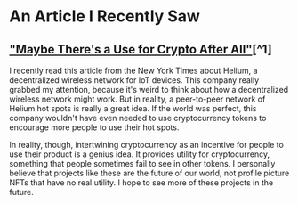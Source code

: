 # An Article I Recently Saw
## ["Maybe There's a Use for Crypto After All"](https://www.nytimes.com/2022/02/06/technology/helium-cryptocurrency-uses.html?)[^1]
I recently read this article from the New York Times about Helium, a decentralized wireless network for IoT devices. This company really grabbed my attention, because it's weird to think about how a decentralized wireless network might work. But in reality, a peer-to-peer network of Helium hot spots is really a great idea. If the world was perfect, this company wouldn't have even needed to use cryptocurrency tokens to encourage more people to use their hot spots.

In reality, though, intertwining cryptocurrency as an incentive for people to use their product is a genius idea. It provides utility for cryptocurrency, something that people sometimes fail to see in other tokens. I personally believe that projects like these are the future of our world, not profile picture NFTs that have no real utility. I hope to see more of these projects in the future.

[^1]: An interesting article. I like the author's depiction of Helium as something mundanely useful; not a lot of crypto has this image. -Xuelong(Phillip) Jiang